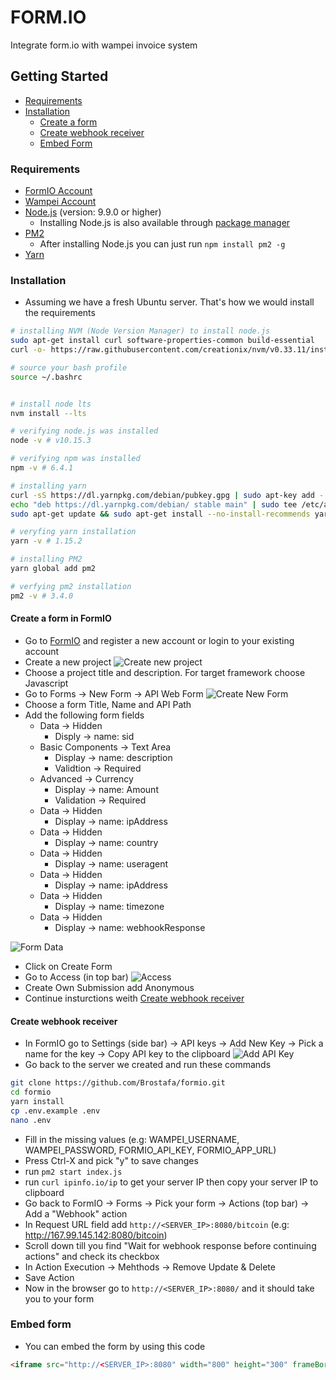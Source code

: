 # FORM.IO

Integrate form.io with wampei invoice system

## Getting Started

- [Requirements](#requirements)
- [Installation](#installation)
  - [Create a form](#create-a-form)
  - [Create webhook receiver](#create-webhook-receiver)
  - [Embed Form](#embed-form)

### Requirements

- [FormIO Account](https://www.form.io/)
- [Wampei Account](https://pentest.wampei.net/home.html)
- [Node.js](https://nodejs.org/en/) (version: 9.9.0 or higher)
  - Installing Node.js is also available through [package manager](https://nodejs.org/en/download/package-manager/)
- [PM2](http://pm2.keymetrics.io/)
  - After installing Node.js you can just run `npm install pm2 -g`
- [Yarn](https://yarnpkg.com/lang/en/docs/install/)

### Installation

- Assuming we have a fresh Ubuntu server. That's how we would install the requirements

```bash
# installing NVM (Node Version Manager) to install node.js
sudo apt-get install curl software-properties-common build-essential
curl -o- https://raw.githubusercontent.com/creationix/nvm/v0.33.11/install.sh | bash

# source your bash profile
source ~/.bashrc


# install node lts
nvm install --lts

# verifying node.js was installed
node -v # v10.15.3

# verifying npm was installed
npm -v # 6.4.1

# installing yarn
curl -sS https://dl.yarnpkg.com/debian/pubkey.gpg | sudo apt-key add -
echo "deb https://dl.yarnpkg.com/debian/ stable main" | sudo tee /etc/apt/sources.list.d/yarn.list
sudo apt-get update && sudo apt-get install --no-install-recommends yarn

# veryfing yarn installation
yarn -v # 1.15.2

# installing PM2
yarn global add pm2

# verfying pm2 installation
pm2 -v # 3.4.0
```


#### Create a form in FormIO

- Go to [FormIO](http://formio.com) and register a new account or login to your existing account
- Create a new project 
![Create new project](https://gdurl.com/CkkY)
- Choose a project title and description. For target framework choose Javascript
- Go to Forms -> New Form -> API Web Form 
![Create New Form](https://gdurl.com/Sop0e)
- Choose a form Title, Name and API Path
- Add the following form fields
  - Data -> Hidden
    - Disply -> name: sid
  - Basic Components -> Text Area
    - Display -> name: description
    - Validtion -> Required
  - Advanced -> Currency
    - Display -> name: Amount
    - Validation -> Required
  - Data -> Hidden
    - Display -> name: ipAddress
  - Data -> Hidden
    - Display -> name: country
  - Data -> Hidden
    - Display -> name: useragent
  - Data -> Hidden
    - Display -> name: ipAddress
  - Data -> Hidden
    - Display -> name: timezone
  - Data -> Hidden
    - Display -> name: webhookResponse

![Form Data](https://gdurl.com/RuyK/)

- Click on Create Form
- Go to Access (in top bar)
![Access](https://gdurl.com/Ij0g/)
- Create Own Submission add Anonymous
- Continue insturctions weith [Create webhook receiver](#create-webhook-receiver)


#### Create webhook receiver

- In FormIO go to Settings (side bar) -> API keys -> Add New Key -> Pick a name for the key -> Copy API key to the clipboard
![Add API Key](https://gdurl.com/46DZ/)
- Go back to the server we created and run these commands

```bash
git clone https://github.com/Brostafa/formio.git
cd formio
yarn install
cp .env.example .env
nano .env
```

- Fill in the missing values (e.g: WAMPEI_USERNAME, WAMPEI_PASSWORD, FORMIO_API_KEY, FORMIO_APP_URL)
- Press Ctrl-X and pick "y" to save changes
- run `pm2 start index.js`
- run `curl ipinfo.io/ip` to get your server IP then copy your server IP to clipboard
- Go back to FormIO -> Forms -> Pick your form -> Actions (top bar) -> Add a "Webhook" action
- In Request URL field add `http://<SERVER_IP>:8080/bitcoin` (e.g: http://167.99.145.142:8080/bitcoin)
- Scroll down till you find "Wait for webhook response before continuing actions" and check its checkbox
- In Action Execution -> Mehthods -> Remove Update & Delete
- Save Action
- Now in the browser go to `http://<SERVER_IP>:8080/` and it should take you to your form


### Embed form

- You can embed the form by using this code

```html
<iframe src="http://<SERVER_IP>:8080" width="800" height="300" frameBorder="0"></iframe>
```
